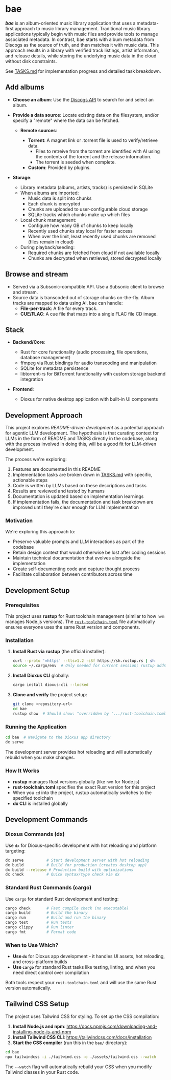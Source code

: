 # bae

_**bae**_ is an album-oriented music library application that uses a metadata-first approach to music library management. Traditional music library applications typically begin with music files and provide tools to manage associated metadata. In contrast, bae starts with album metadata from Discogs as the source of truth, and then matches it with music data. This approach results in a library with verified track listings, artist information, and release details, while storing the underlying music data in the cloud without disk constraints.

See [TASKS.md](TASKS.md) for implementation progress and detailed task breakdown.

## Add albums

- **Choose an album**: Use the [Discogs API](https://www.discogs.com/developers)
  to search for and select an album.
- **Provide a data source**: Locate existing data on the filesystem, and/or
  specify a "remote" where the data can be fetched.

  - **Remote sources**:

    - **Torrent**: A magnet link or .torrent file is used to verify/retrieve data.
      - Files to retreive from the torrent are identified with AI using the
        contents of the torrent and the release information.
      - The torrent is seeded when complete.
    - **Custom**: Provided by plugins.

- **Storage**:

  - Library metadata (albums, artists, tracks) is persisted in SQLite
  - When albums are imported:
    - Music data is split into chunks
    - Each chunk is encrypted
    - Chunks are uploaded to user-configurable cloud storage
    - SQLite tracks which chunks make up which files
  - Local chunk management:
    - Configure how many GB of chunks to keep locally
    - Recently used chunks stay local for faster access
    - When over the limit, least recently used chunks are removed (files remain in cloud)
  - During playback/seeding:
    - Required chunks are fetched from cloud if not available locally
    - Chunks are decrypted when retrieved, stored decrypted locally

## Browse and stream

- Served via a Subsonic-compatible API. Use a Subsonic client to browse and stream.
- Source data is transcoded out of storage chunks on-the-fly. Album tracks are
  mapped to data using AI. bae can handle:
  - **File-per-track**: A file for every track.
  - **CUE/FLAC**: A cue file that maps into a single FLAC file CD image.

## Stack

- **Backend/Core**:

  - Rust for core functionality (audio processing, file operations, database management)
  - ffmpeg via Rust bindings for audio transcoding and manipulation
  - SQLite for metadata persistence
  - libtorrent-rs for BitTorrent functionality with custom storage backend integration

- **Frontend**:

  - Dioxus for native desktop application with built-in UI components

## Development Approach

This project explores _README-driven development_ as a potential approach for agentic LLM development. The hypothesis is that curating context for LLMs in the form of README and TASKS directly in the codebase, along with the process involved in doing this, will be a good fit for LLM-driven development.

The process we're exploring:

1. Features are documented in this README
2. Implementation tasks are broken down in [TASKS.md](TASKS.md) with specific, actionable steps
3. Code is written by LLMs based on these descriptions and tasks
4. Results are reviewed and tested by humans
5. Documentation is updated based on implementation learnings
6. If implementation fails, the documentation and task breakdown are improved until they're clear enough for LLM implementation

### Motivation

We're exploring this approach to:

- Preserve valuable prompts and LLM interactions as part of the codebase
- Retain design context that would otherwise be lost after coding sessions
- Maintain technical documentation that evolves alongside the implementation
- Create self-documenting code and capture thought process
- Facilitate collaboration between contributors across time

## Development Setup

### Prerequisites

This project uses **rustup** for Rust toolchain management (similar to how `nvm` manages Node.js versions). The [`rust-toolchain.toml`](rust-toolchain.toml) file automatically ensures everyone uses the same Rust version and components.

### Installation

1. **Install Rust via rustup** (the official installer):
   ```bash
   curl --proto '=https' --tlsv1.2 -sSf https://sh.rustup.rs | sh
   source ~/.cargo/env  # Only needed for current session; rustup adds itself to your PATH automatically
   ```

2. **Install Dioxus CLI** globally:
   ```bash
   cargo install dioxus-cli --locked
   ```

3. **Clone and verify** the project setup:
   ```bash
   git clone <repository-url>
   cd bae
   rustup show  # Should show: "overridden by '.../rust-toolchain.toml'"
   ```

### Running the Application

```bash
cd bae  # Navigate to the Dioxus app directory
dx serve
```

The development server provides hot reloading and will automatically rebuild when you make changes.

### How It Works

- **rustup** manages Rust versions globally (like `nvm` for Node.js)  
- **rust-toolchain.toml** specifies the exact Rust version for this project  
- When you `cd` into the project, rustup automatically switches to the specified toolchain  
- **dx CLI** is installed globally

## Development Commands

### Dioxus Commands (dx)
Use `dx` for Dioxus-specific development with hot reloading and platform targeting:

```bash
dx serve          # Start development server with hot reloading
dx build          # Build for production (creates desktop app)
dx build --release # Production build with optimizations
dx check          # Quick syntax/type check via dx
```

### Standard Rust Commands (cargo)
Use `cargo` for standard Rust development and testing:

```bash
cargo check       # Fast compile check (no executable)
cargo build       # Build the binary
cargo run         # Build and run the binary
cargo test        # Run tests
cargo clippy      # Run linter
cargo fmt         # Format code
```

### When to Use Which?

- **Use `dx`** for Dioxus app development - it handles UI assets, hot reloading, and cross-platform builds
- **Use `cargo`** for standard Rust tasks like testing, linting, and when you need direct control over compilation

Both tools respect your `rust-toolchain.toml` and will use the same Rust version automatically.

## Tailwind CSS Setup

The project uses Tailwind CSS for styling. To set up the CSS compilation:

1. **Install Node.js and npm**: https://docs.npmjs.com/downloading-and-installing-node-js-and-npm
2. **Install Tailwind CSS CLI**: https://tailwindcss.com/docs/installation  
3. **Start the CSS compiler** (run this in the `bae/` directory):

```bash
cd bae
npx tailwindcss -i ./tailwind.css -o ./assets/tailwind.css --watch
```

The `--watch` flag will automatically rebuild your CSS when you modify Tailwind classes in your Rust code.
